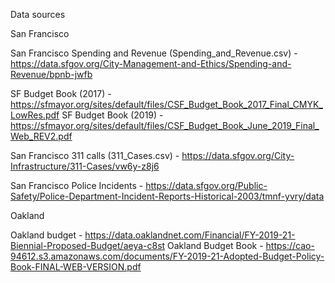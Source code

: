 Data sources

San Francisco

San Francisco Spending and Revenue (Spending_and_Revenue.csv) - https://data.sfgov.org/City-Management-and-Ethics/Spending-and-Revenue/bpnb-jwfb

SF Budget Book (2017) - https://sfmayor.org/sites/default/files/CSF_Budget_Book_2017_Final_CMYK_LowRes.pdf
SF Budget Book (2019) - https://sfmayor.org/sites/default/files/CSF_Budget_Book_June_2019_Final_Web_REV2.pdf


San Francisco 311 calls (311_Cases.csv) - https://data.sfgov.org/City-Infrastructure/311-Cases/vw6y-z8j6

San Francisco Police Incidents - https://data.sfgov.org/Public-Safety/Police-Department-Incident-Reports-Historical-2003/tmnf-yvry/data



Oakland

Oakland budget - https://data.oaklandnet.com/Financial/FY-2019-21-Biennial-Proposed-Budget/aeya-c8st
Oakland Budget Book - https://cao-94612.s3.amazonaws.com/documents/FY-2019-21-Adopted-Budget-Policy-Book-FINAL-WEB-VERSION.pdf
